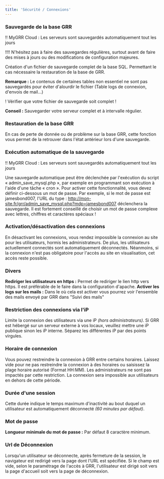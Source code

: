 ```yaml
---
title: 'Sécurité / Connexions'
---
```


### Sauvegarde de la base GRR

!! MyGRR Cloud : Les serveurs sont sauvegardés automatiquement tout les jours

!!!! N'hésitez pas à faire des sauvegardes régulières, surtout avant de faire des mises à jours ou des modifications de configuration majeures.

Création d'un fichier de sauvegarde complet de la base SQL. Permettant le cas nécessaire la restauration de la base de GRR. 

**Remarque :** Le contenus de certaines tables non essentiel ne sont pas sauvegardés pour éviter d'alourdir le fichier (Table logs de connexion, d'envois de mail...)

! Vérifier que votre fichier de sauvegarde soit complet !

**Conseil :** Sauvegarder votre serveur complet et à intervalle régulier.


### Restauration de la base GRR

En cas de perte de donnée ou de problème sur la base GRR, cette fonction vous permet de la retrouver dans l'état antérieur lors d'une sauvegarde.


### Exécution automatique de la sauvegarde

!! MyGRR Cloud : Les serveurs sont sauvegardés automatiquement tout les jours

Une sauvegarde automatique peut être déclenchée par l'exécution du script « admin_save_mysql.php », par exemple en programmant son exécution à l'aide d'une tâche « cron ».
Pour activer cette fonctionnalité, vous devez définir ci-dessous un mot de passe.
Par exemple, si le mot de passe est jamesbond007, l'URL du type : http://mon-site.fr/grr/admin_save_mysql.php?mdp=jamesbond007 déclenchera la sauvegarde.
Il est fortement conseillé de choisir un mot de passe complexe avec lettres, chiffres et caractères spéciaux !


### Activation/désactivation des connexions

En désactivant les connexions, vous rendez impossible la connexion au site pour les utilisateurs, hormis les administrateurs. De plus, les utilisateurs actuellement connectés sont automatiquement déconnectés. Néanmoins, si la connexion n'est pas obligatoire pour l'accès au site en visualisation, cet accès reste possible.


### Divers

**Rediriger les utilisateurs en https :** Permet de rediriger le lien http vers https. Il est préférable de le faire dans la configuration d'apache.
**Activer les logs sur les mails :** Dans le où cela est activer vous pourrez voir l'ensemble des mails envoyé par GRR dans "Suivi des mails"

### Restriction des connexions via l'iP

Limite la connexion des utilisateurs via une iP _(hors administrateurs)_. Si GRR est hébergé sur un serveur externe à vos locaux, veuillez mettre une iP publique sinon les iP interne. Séparez les différentes iP par des points virgules.

### Horaire de connexion

Vous pouvez restreindre la connexion à GRR entre certains horaires. Laissez vide pour ne pas restreindre la connexion à des horaires ou saisissez la plage horaire autorisé (Format HH:MM). Les administrateurs ne sont pas impactés par cette restriction. La connexion sera impossible aux utilisateurs en dehors de cette période.

### Durée d'une session

Cette durée indique le temps maximum d'inactivité au bout duquel un utilisateur est automatiquement déconnecté _(60 minutes par défaut)_.

### Mot de passe

**Longueur minimale du mot de passe :** Par défaut 8 caractère minimum.

### Url de Déconnexion

Lorsqu'un utilisateur se déconnecte, après fermeture de la session, le navigateur est redirigé vers la page dont l'URL est spécifiée.
Si le champ est vide, selon le paramétrage de l'accès à GRR, l'utilisateur est dirigé soit vers la page d'accueil soit vers la page de déconnexion.
